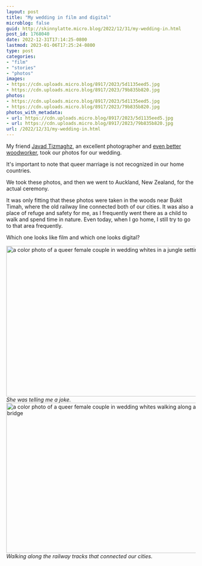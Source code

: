 ```yaml
---
layout: post
title: "My wedding in film and digital"
microblog: false
guid: http://skinnylatte.micro.blog/2022/12/31/my-wedding-in.html
post_id: 1768040
date: 2022-12-31T17:14:25-0800
lastmod: 2023-01-06T17:25:24-0800
type: post
categories:
- "film"
- "stories"
- "photos"
images:
- https://cdn.uploads.micro.blog/8917/2023/5d1135eed5.jpg
- https://cdn.uploads.micro.blog/8917/2023/79b835b820.jpg
photos:
- https://cdn.uploads.micro.blog/8917/2023/5d1135eed5.jpg
- https://cdn.uploads.micro.blog/8917/2023/79b835b820.jpg
photos_with_metadata:
- url: https://cdn.uploads.micro.blog/8917/2023/5d1135eed5.jpg
- url: https://cdn.uploads.micro.blog/8917/2023/79b835b820.jpg
url: /2022/12/31/my-wedding-in.html
---
```

My friend [Javad Tizmaghz](http://javad-ti.com/category/essays/), an excellent photographer and [even better woodworker](https://www.youtube.com/@jiawoodwoodworking4285), took our photos for our wedding.

It's important to note that queer marriage is not recognized in our home countries.

We took these photos, and then we went to Auckland, New Zealand, for the actual ceremony.

It was only fitting that these photos were taken in the woods near Bukit Timah, where the old railway line connected both of our cities. It was also a place of refuge and safety for me, as I frequently went there as a child to walk and spend time in nature. Even today, when I go home, I still try to go to that area frequently.

Which one looks like film and which one looks digital?

<img src="uploads/2023/5d1135eed5.jpg" width="600" height="401" alt="a color photo of a queer female couple in wedding whites in a jungle setting" />

<caption><em>She was telling me a joke.</em></caption>

<img src="uploads/2023/79b835b820.jpg" width="600" height="400" alt="a color photo of a queer female couple in wedding whites walking along an old railway bridge" />

<caption><em>Walking along the railway tracks that connected our cities.</em></caption> 


